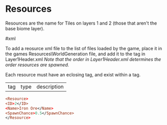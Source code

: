 # Resources
Resources are the name for Tiles on layers 1 and 2 (those that aren't the base biome layer).

#xml

To add a reosurce xml file to the list of files loaded by the game, place it in the games Resources\WorldGeneration file, and add it to the <Files> tag in Layer1Header.xml
*Note that the order in Layer1Header.xml determines the order resources are spawned.*

Each resource must have an eclosing <Tile> tag, and exist within a <ResourceList> tag.

<table>
	<tr>
	<td>tag</td>
	<td>type</td>
	<td>description</rd>
	</tr>
</table>

``` prolog
<Resource>
<ID>2</ID>
<Name>Iron Ore</Name>
<SpawnChance>0.5</SpawnChance>
</Resource>
```